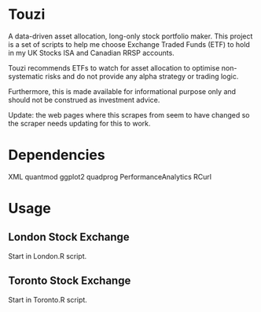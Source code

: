 # Touzi

A data-driven asset allocation, long-only stock portfolio maker. This project is a set of scripts to help me choose Exchange Traded Funds (ETF) to hold in my UK Stocks ISA and Canadian RRSP accounts.

Touzi recommends ETFs to watch for asset allocation to optimise non-systematic risks and do not provide any alpha strategy or trading logic.

Furthermore, this is made available for informational purpose only and should not be construed as investment advice.

Update: the web pages where this scrapes from seem to have changed so the scraper needs updating for this to work.

# Dependencies

XML
quantmod
ggplot2
quadprog
PerformanceAnalytics
RCurl

# Usage

## London Stock Exchange

Start in London.R script.

## Toronto Stock Exchange

Start in Toronto.R script.